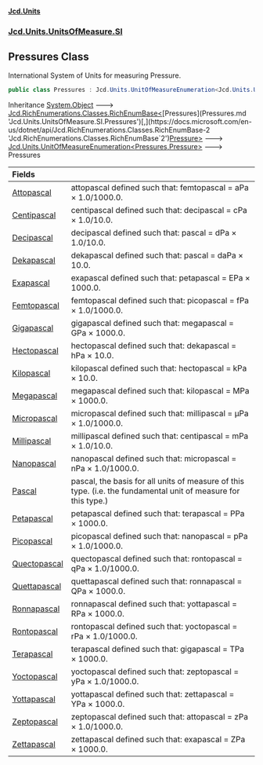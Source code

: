 #### [Jcd.Units](index.md 'index')
### [Jcd.Units.UnitsOfMeasure.SI](Jcd.Units.UnitsOfMeasure.SI.md 'Jcd.Units.UnitsOfMeasure.SI')

## Pressures Class

International System of Units for measuring Pressure.

```csharp
public class Pressures : Jcd.Units.UnitOfMeasureEnumeration<Jcd.Units.UnitsOfMeasure.SI.Pressures, Jcd.Units.UnitTypes.Pressure>
```

Inheritance [System.Object](https://docs.microsoft.com/en-us/dotnet/api/System.Object 'System.Object') &#129106; [Jcd.RichEnumerations.Classes.RichEnumBase&lt;](https://docs.microsoft.com/en-us/dotnet/api/Jcd.RichEnumerations.Classes.RichEnumBase-2 'Jcd.RichEnumerations.Classes.RichEnumBase`2')[Pressures](Pressures.md 'Jcd.Units.UnitsOfMeasure.SI.Pressures')[,](https://docs.microsoft.com/en-us/dotnet/api/Jcd.RichEnumerations.Classes.RichEnumBase-2 'Jcd.RichEnumerations.Classes.RichEnumBase`2')[Pressure](Pressure.md 'Jcd.Units.UnitTypes.Pressure')[&gt;](https://docs.microsoft.com/en-us/dotnet/api/Jcd.RichEnumerations.Classes.RichEnumBase-2 'Jcd.RichEnumerations.Classes.RichEnumBase`2') &#129106; [Jcd.Units.UnitOfMeasureEnumeration&lt;](UnitOfMeasureEnumeration_TEnumeration,TEnumerated_.md 'Jcd.Units.UnitOfMeasureEnumeration<TEnumeration,TEnumerated>')[Pressures](Pressures.md 'Jcd.Units.UnitsOfMeasure.SI.Pressures')[,](UnitOfMeasureEnumeration_TEnumeration,TEnumerated_.md 'Jcd.Units.UnitOfMeasureEnumeration<TEnumeration,TEnumerated>')[Pressure](Pressure.md 'Jcd.Units.UnitTypes.Pressure')[&gt;](UnitOfMeasureEnumeration_TEnumeration,TEnumerated_.md 'Jcd.Units.UnitOfMeasureEnumeration<TEnumeration,TEnumerated>') &#129106; Pressures

| Fields | |
| :--- | :--- |
| [Attopascal](Pressures.Attopascal.md 'Jcd.Units.UnitsOfMeasure.SI.Pressures.Attopascal') | attopascal defined such that: femtopascal = aPa × 1.0/1000.0. |
| [Centipascal](Pressures.Centipascal.md 'Jcd.Units.UnitsOfMeasure.SI.Pressures.Centipascal') | centipascal defined such that: decipascal = cPa × 1.0/10.0. |
| [Decipascal](Pressures.Decipascal.md 'Jcd.Units.UnitsOfMeasure.SI.Pressures.Decipascal') | decipascal defined such that: pascal = dPa × 1.0/10.0. |
| [Dekapascal](Pressures.Dekapascal.md 'Jcd.Units.UnitsOfMeasure.SI.Pressures.Dekapascal') | dekapascal defined such that: pascal = daPa × 10.0. |
| [Exapascal](Pressures.Exapascal.md 'Jcd.Units.UnitsOfMeasure.SI.Pressures.Exapascal') | exapascal defined such that: petapascal = EPa × 1000.0. |
| [Femtopascal](Pressures.Femtopascal.md 'Jcd.Units.UnitsOfMeasure.SI.Pressures.Femtopascal') | femtopascal defined such that: picopascal = fPa × 1.0/1000.0. |
| [Gigapascal](Pressures.Gigapascal.md 'Jcd.Units.UnitsOfMeasure.SI.Pressures.Gigapascal') | gigapascal defined such that: megapascal = GPa × 1000.0. |
| [Hectopascal](Pressures.Hectopascal.md 'Jcd.Units.UnitsOfMeasure.SI.Pressures.Hectopascal') | hectopascal defined such that: dekapascal = hPa × 10.0. |
| [Kilopascal](Pressures.Kilopascal.md 'Jcd.Units.UnitsOfMeasure.SI.Pressures.Kilopascal') | kilopascal defined such that: hectopascal = kPa × 10.0. |
| [Megapascal](Pressures.Megapascal.md 'Jcd.Units.UnitsOfMeasure.SI.Pressures.Megapascal') | megapascal defined such that: kilopascal = MPa × 1000.0. |
| [Micropascal](Pressures.Micropascal.md 'Jcd.Units.UnitsOfMeasure.SI.Pressures.Micropascal') | micropascal defined such that: millipascal = μPa × 1.0/1000.0. |
| [Millipascal](Pressures.Millipascal.md 'Jcd.Units.UnitsOfMeasure.SI.Pressures.Millipascal') | millipascal defined such that: centipascal = mPa × 1.0/10.0. |
| [Nanopascal](Pressures.Nanopascal.md 'Jcd.Units.UnitsOfMeasure.SI.Pressures.Nanopascal') | nanopascal defined such that: micropascal = nPa × 1.0/1000.0. |
| [Pascal](Pressures.Pascal.md 'Jcd.Units.UnitsOfMeasure.SI.Pressures.Pascal') | pascal, the basis for all units of measure of this type. (i.e. the fundamental unit of measure for this type.) |
| [Petapascal](Pressures.Petapascal.md 'Jcd.Units.UnitsOfMeasure.SI.Pressures.Petapascal') | petapascal defined such that: terapascal = PPa × 1000.0. |
| [Picopascal](Pressures.Picopascal.md 'Jcd.Units.UnitsOfMeasure.SI.Pressures.Picopascal') | picopascal defined such that: nanopascal = pPa × 1.0/1000.0. |
| [Quectopascal](Pressures.Quectopascal.md 'Jcd.Units.UnitsOfMeasure.SI.Pressures.Quectopascal') | quectopascal defined such that: rontopascal = qPa × 1.0/1000.0. |
| [Quettapascal](Pressures.Quettapascal.md 'Jcd.Units.UnitsOfMeasure.SI.Pressures.Quettapascal') | quettapascal defined such that: ronnapascal = QPa × 1000.0. |
| [Ronnapascal](Pressures.Ronnapascal.md 'Jcd.Units.UnitsOfMeasure.SI.Pressures.Ronnapascal') | ronnapascal defined such that: yottapascal = RPa × 1000.0. |
| [Rontopascal](Pressures.Rontopascal.md 'Jcd.Units.UnitsOfMeasure.SI.Pressures.Rontopascal') | rontopascal defined such that: yoctopascal = rPa × 1.0/1000.0. |
| [Terapascal](Pressures.Terapascal.md 'Jcd.Units.UnitsOfMeasure.SI.Pressures.Terapascal') | terapascal defined such that: gigapascal = TPa × 1000.0. |
| [Yoctopascal](Pressures.Yoctopascal.md 'Jcd.Units.UnitsOfMeasure.SI.Pressures.Yoctopascal') | yoctopascal defined such that: zeptopascal = yPa × 1.0/1000.0. |
| [Yottapascal](Pressures.Yottapascal.md 'Jcd.Units.UnitsOfMeasure.SI.Pressures.Yottapascal') | yottapascal defined such that: zettapascal = YPa × 1000.0. |
| [Zeptopascal](Pressures.Zeptopascal.md 'Jcd.Units.UnitsOfMeasure.SI.Pressures.Zeptopascal') | zeptopascal defined such that: attopascal = zPa × 1.0/1000.0. |
| [Zettapascal](Pressures.Zettapascal.md 'Jcd.Units.UnitsOfMeasure.SI.Pressures.Zettapascal') | zettapascal defined such that: exapascal = ZPa × 1000.0. |
